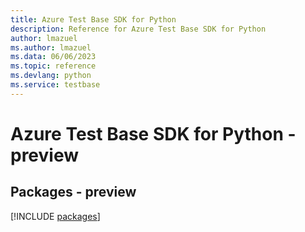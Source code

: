 ```yaml
---
title: Azure Test Base SDK for Python
description: Reference for Azure Test Base SDK for Python
author: lmazuel
ms.author: lmazuel
ms.data: 06/06/2023
ms.topic: reference
ms.devlang: python
ms.service: testbase
---
```

# Azure Test Base SDK for Python - preview
## Packages - preview
[!INCLUDE [packages](test-base-index.md)]